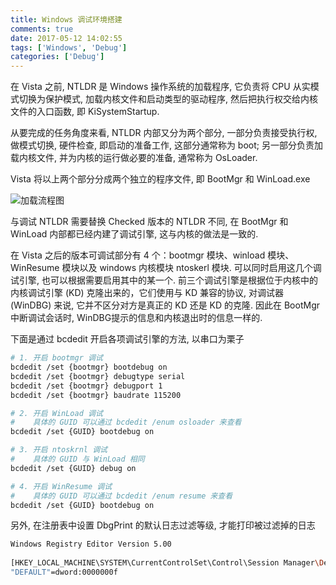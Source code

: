 ```yaml
---
title: Windows 调试环境搭建
comments: true
date: 2017-05-12 14:02:55
tags: ['Windows', 'Debug']
categories: ['Debug']
---
```


在 Vista 之前, NTLDR 是 Windows 操作系统的加载程序, 它负责将 CPU 从实模式切换为保护模式, 加载内核文件和启动类型的驱动程序, 然后把执行权交给内核文件的入口函数, 即 KiSystemStartup.

从要完成的任务角度来看, NTLDR 内部又分为两个部分, 一部分负责接受执行权, 做模式切换, 硬件检查, 即启动的准备工作, 这部分通常称为 boot; 另一部分负责加载内核文件, 并为内核的运行做必要的准备, 通常称为 OsLoader.

Vista 将以上两个部分分成两个独立的程序文件, 即 BootMgr 和 WinLoad.exe

<!--more-->

![加载流程图](http://advdbg.org/img/inset/boot_flow.gif)

与调试 NTLDR 需要替换 Checked 版本的 NTLDR 不同, 在 BootMgr 和 WinLoad 内部都已经内建了调试引擎, 这与内核的做法是一致的.

在 Vista 之后的版本可调试部分有 4 个：bootmgr 模块、winload 模块、WinResume 模块以及 windows 内核模块 ntoskerl 模块. 可以同时启用这几个调试引擎, 也可以根据需要启用其中的某一个. 前三个调试引擎是根据位于内核中的内核调试引擎 (KD) 克隆出来的，它们使用与 KD 兼容的协议, 对调试器 (WinDBG) 来说, 它并不区分对方是真正的 KD 还是 KD 的克隆. 因此在 BootMgr 中断调试会话时, WinDBG提示的信息和内核退出时的信息一样的.

下面是通过 bcdedit 开启各项调试引擎的方法, 以串口为栗子

```bash
# 1. 开启 bootmgr 调试
bcdedit /set {bootmgr} bootdebug on
bcdedit /set {bootmgr} debugtype serial
bcdedit /set {bootmgr} debugport 1
bcdedit /set {bootmgr} baudrate 115200

# 2. 开启 WinLoad 调试
#    具体的 GUID 可以通过 bcdedit /enum osloader 来查看
bcdedit /set {GUID} bootdebug on

# 3. 开启 ntoskrnl 调试
#    具体的 GUID 与 WinLoad 相同
bcdedit /set {GUID} debug on

# 4. 开启 WinResume 调试
#    具体的 GUID 可以通过 bcdedit /enum resume 来查看
bcdedit /set {GUID} bootdebug on

```

另外, 在注册表中设置 DbgPrint 的默认日志过滤等级, 才能打印被过滤掉的日志

```bash
Windows Registry Editor Version 5.00  
  
[HKEY_LOCAL_MACHINE\SYSTEM\CurrentControlSet\Control\Session Manager\Debug PrintFilter]  
"DEFAULT"=dword:0000000f 
```
